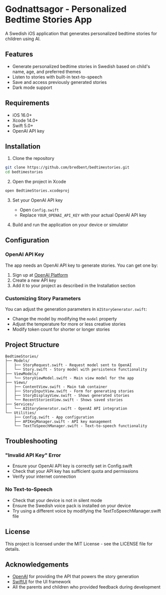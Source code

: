 # Godnattsagor - Personalized Bedtime Stories App

A Swedish iOS application that generates personalized bedtime stories for children using AI.

## Features

- Generate personalized bedtime stories in Swedish based on child's name, age, and preferred themes
- Listen to stories with built-in text-to-speech
- Save and access previously generated stories
- Dark mode support

## Requirements

- iOS 16.0+
- Xcode 14.0+
- Swift 5.0+
- OpenAI API key

## Installation

1. Clone the repository
```bash
git clone https://github.com/bredbent/bedtimestories.git
cd bedtimestories
```

2. Open the project in Xcode
```bash
open BedtimeStories.xcodeproj
```

3. Set your OpenAI API key
   - Open `Config.swift`
   - Replace `YOUR_OPENAI_API_KEY` with your actual OpenAI API key

4. Build and run the application on your device or simulator

## Configuration

### OpenAI API Key
The app needs an OpenAI API key to generate stories. You can get one by:
1. Sign up at [OpenAI Platform](https://platform.openai.com)
2. Create a new API key
3. Add it to your project as described in the Installation section

### Customizing Story Parameters
You can adjust the generation parameters in `AIStoryGenerator.swift`:
- Change the model by modifying the `model` property
- Adjust the temperature for more or less creative stories
- Modify token count for shorter or longer stories

## Project Structure

```
BedtimeStories/
├── Models/
│   ├── StoryRequest.swift - Request model sent to OpenAI
│   └── Story.swift - Story model with persistence functionality
├── ViewModels/
│   └── StoryViewModel.swift - Main view model for the app
├── Views/
│   ├── ContentView.swift - Main tab container
│   ├── StoryInputView.swift - Form for generating stories
│   ├── StoryDisplayView.swift - Shows generated stories
│   └── RecentStoriesView.swift - Shows saved stories
├── Services/
│   └── AIStoryGenerator.swift - OpenAI API integration
└── Utilities/
    ├── Config.swift - App configuration
    ├── APIKeyManager.swift - API key management
    └── TextToSpeechManager.swift - Text-to-speech functionality
```

## Troubleshooting

### "Invalid API Key" Error
- Ensure your OpenAI API key is correctly set in Config.swift
- Check that your API key has sufficient quota and permissions
- Verify your internet connection

### No Text-to-Speech
- Check that your device is not in silent mode
- Ensure the Swedish voice pack is installed on your device
- Try using a different voice by modifying the TextToSpeechManager.swift file

## License

This project is licensed under the MIT License - see the LICENSE file for details.

## Acknowledgements

- [OpenAI](https://openai.com) for providing the API that powers the story generation
- [SwiftUI](https://developer.apple.com/xcode/swiftui/) for the UI framework
- All the parents and children who provided feedback during development

